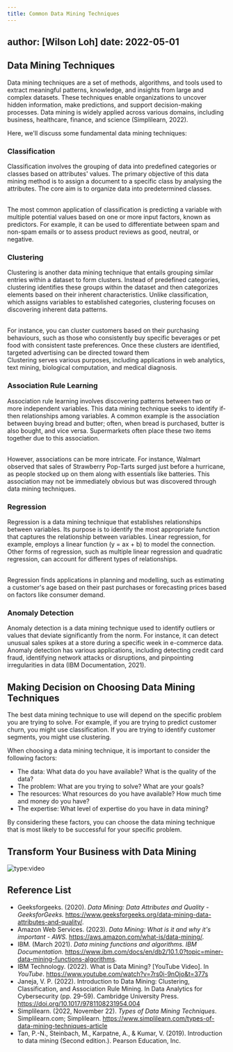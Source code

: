 ```yaml
---
title: Common Data Mining Techniques
---
```

author: [Wilson Loh]
date: 2022-05-01
---

## Data Mining Techniques

Data mining techniques are a set of methods, algorithms, and tools used to extract meaningful patterns, knowledge, and insights from large and complex datasets. These techniques enable organizations to uncover hidden information, make predictions, and support decision-making processes. Data mining is widely applied across various domains, including business, healthcare, finance, and science (Simplilearn, 2022).

Here, we'll discuss some fundamental data mining techniques:

### Classification

Classification involves the grouping of data into predefined categories or classes based on attributes' values. The primary objective of this data mining method is to assign a document to a specific class by analysing the attributes. The core aim is to organize data into predetermined classes.

<br>
The most common application of classification is predicting a variable with multiple potential values based on one or more input factors, known as predictors. For example, it can be used to differentiate between spam and non-spam emails or to assess product reviews as good, neutral, or negative.

### Clustering

Clustering is another data mining technique that entails grouping similar entries within a dataset to form clusters. Instead of predefined categories, clustering identifies these groups within the dataset and then categorizes elements based on their inherent characteristics. Unlike classification, which assigns variables to established categories, clustering focuses on discovering inherent data patterns.

<br>
For instance, you can cluster customers based on their purchasing behaviours, such as those who consistently buy specific beverages or pet food with consistent taste preferences. Once these clusters are identified, targeted advertising can be directed toward them

<br>
Clustering serves various purposes, including applications in web analytics, text mining, biological computation, and medical diagnosis.

### Association Rule Learning

Association rule learning involves discovering patterns between two or more independent variables. This data mining technique seeks to identify if-then relationships among variables. A common example is the association between buying bread and butter; often, when bread is purchased, butter is also bought, and vice versa. Supermarkets often place these two items together due to this association.

<br>
However, associations can be more intricate. For instance, Walmart observed that sales of Strawberry Pop-Tarts surged just before a hurricane, as people stocked up on them along with essentials like batteries. This association may not be immediately obvious but was discovered through data mining techniques.

### Regression

Regression is a data mining technique that establishes relationships between variables. Its purpose is to identify the most appropriate function that captures the relationship between variables. Linear regression, for example, employs a linear function (y = ax + b) to model the connection. Other forms of regression, such as multiple linear regression and quadratic regression, can account for different types of relationships.

<br>
Regression finds applications in planning and modelling, such as estimating a customer's age based on their past purchases or forecasting prices based on factors like consumer demand.

### Anomaly Detection

Anomaly detection is a data mining technique used to identify outliers or values that deviate significantly from the norm. For instance, it can detect unusual sales spikes at a store during a specific week in e-commerce data. Anomaly detection has various applications, including detecting credit card fraud, identifying network attacks or disruptions, and pinpointing irregularities in data (IBM Documentation, 2021).

## Making Decision on Choosing Data Mining Techniques

The best data mining technique to use will depend on the specific problem you are trying to solve. For example, if you are trying to predict customer churn, you might use classification. If you are trying to identify customer segments, you might use clustering.

When choosing a data mining technique, it is important to consider the following factors:

- The data: What data do you have available? What is the quality of the data?
- The problem: What are you trying to solve? What are your goals?
- The resources: What resources do you have available? How much time and money do you have?
- The expertise: What level of expertise do you have in data mining?

By considering these factors, you can choose the data mining technique that is most likely to be successful for your specific problem.

## Transform Your Business with Data Mining

![type:video](https://www.youtube.com/embed/7rs0i-9nOjo?si=V4oYXJhgsoF8Ico4)


## Reference List

- Geeksforgeeks. (2020). _Data Mining: Data Attributes and Quality - GeeksforGeeks._ <https://www.geeksforgeeks.org/data-mining-data-attributes-and-quality/>.
- Amazon Web Services. (2023). _Data Mining: What is it and why it's important - AWS._ <https://aws.amazon.com/what-is/data-mining/>.
- IBM. (March 2021). _Data mining functions and algorithms. IBM Documentation._ <https://www.ibm.com/docs/en/db2/10.1.0?topic=miner-data-mining-functions-algorithms>.
- IBM Technology. (2022). What is Data Mining? \[YouTube Video\]. In _YouTube_. <https://www.youtube.com/watch?v=7rs0i-9nOjo&t=377s>
- Janeja, V. P. (2022). Introduction to Data Mining: Clustering, Classification, and Association Rule Mining. In Data Analytics for Cybersecurity (pp. 29–59). Cambridge University Press. <https://doi.org/10.1017/9781108231954.004>
- Simplilearn. (2022, November 22). _Types of Data Mining Techniques_. Simplilearn.com; Simplilearn. <https://www.simplilearn.com/types-of-data-mining-techniques-article>
- Tan, P.-N., Steinbach, M., Karpatne, A., & Kumar, V. (2019). Introduction to data mining (Second edition.). Pearson Education, Inc.